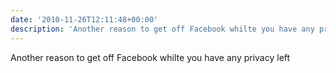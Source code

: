 ```yaml
---
date: '2010-11-26T12:11:48+00:00'
description: 'Another reason to get off Facebook whilte you have any privacy left '
---
```

Another reason to get off Facebook whilte you have any privacy left 
